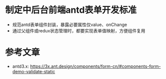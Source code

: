 # 制定中后台前端antd表单开发标准

- 规范antd表单组件封装，暴露必要属性仅value、onChange
- 通过父组件或redux状态管理时，都要实现表单值映射，方便组件复用

# 参考文章
+ antd3.x: https://3x.ant.design/components/form-cn/#components-form-demo-validate-static
